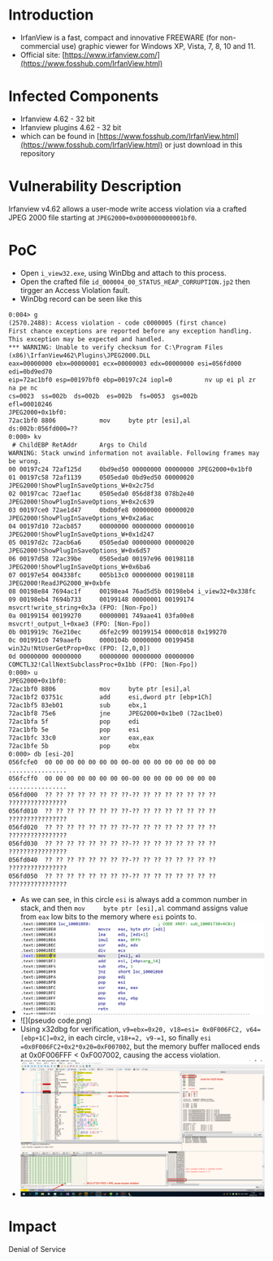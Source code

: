 # Introduction
- IrfanView is a fast, compact and innovative FREEWARE (for non-commercial use) graphic viewer for Windows XP, Vista, 7, 8, 10 and 11.
- Official site: [https://www.irfanview.com/](https://www.fosshub.com/IrfanView.html)

# Infected Components
- Irfanview 4.62 - 32 bit
- Irfanview plugins 4.62 - 32 bit
- which can be found in [https://www.fosshub.com/IrfanView.html](https://www.fosshub.com/IrfanView.html) or just download in this repository


# Vulnerability Description
Irfanview v4.62 allows a user-mode write access violation via a crafted JPEG 2000 file starting at `JPEG2000+0x0000000000001bf0`.

# PoC
- Open `i_view32.exe`, using WinDbg and attach to this process.
- Open the crafted file `id_000004_00_STATUS_HEAP_CORRUPTION.jp2` then tirgger an Access Violation fault.
- WinDbg record can be seen like this

```shell
0:004> g
(2570.2488): Access violation - code c0000005 (first chance)
First chance exceptions are reported before any exception handling.
This exception may be expected and handled.
*** WARNING: Unable to verify checksum for C:\Program Files (x86)\IrfanView462\Plugins\JPEG2000.DLL
eax=00000000 ebx=00000001 ecx=00000003 edx=00000000 esi=056fd000 edi=0bd9ed70
eip=72ac1bf0 esp=00197bf0 ebp=00197c24 iopl=0         nv up ei pl zr na pe nc
cs=0023  ss=002b  ds=002b  es=002b  fs=0053  gs=002b             efl=00010246
JPEG2000+0x1bf0:
72ac1bf0 8806            mov     byte ptr [esi],al          ds:002b:056fd000=??
0:000> kv
 # ChildEBP RetAddr      Args to Child              
WARNING: Stack unwind information not available. Following frames may be wrong.
00 00197c24 72af125d     0bd9ed50 00000000 00000000 JPEG2000+0x1bf0
01 00197c58 72af1139     0505eda0 0bd9ed50 00000020 JPEG2000!ShowPlugInSaveOptions_W+0x2c75d
02 00197cac 72aef1ac     0505eda0 056d8f38 078b2e40 JPEG2000!ShowPlugInSaveOptions_W+0x2c639
03 00197ce0 72ae1d47     0bdb0fe8 00000000 00000020 JPEG2000!ShowPlugInSaveOptions_W+0x2a6ac
04 00197d10 72acb857     00000000 00000000 00000010 JPEG2000!ShowPlugInSaveOptions_W+0x1d247
05 00197d2c 72acb6a6     0505eda0 00000000 00000020 JPEG2000!ShowPlugInSaveOptions_W+0x6d57
06 00197d58 72ac39be     0505eda0 00197e96 00198118 JPEG2000!ShowPlugInSaveOptions_W+0x6ba6
07 00197e54 004338fc     005b13c0 00000000 00198118 JPEG2000!ReadJPG2000_W+0xbfe
08 00198e84 7694ac1f     00198ea4 76ad5d5b 00198eb4 i_view32+0x338fc
09 00198eb4 7694b733     00199148 00000001 00199174 msvcrt!write_string+0x3a (FPO: [Non-Fpo])
0a 00199154 00199270     00000001 749aae41 03fa00e8 msvcrt!_output_l+0xae3 (FPO: [Non-Fpo])
0b 0019919c 76e210ec     d6fe2c99 00199154 0000c018 0x199270
0c 001991c0 749aaefb     0000104b 00000000 00199458 win32u!NtUserGetProp+0xc (FPO: [2,0,0])
0d 00000000 00000000     00000000 00000000 00000000 COMCTL32!CallNextSubclassProc+0x1bb (FPO: [Non-Fpo])
0:000> u
JPEG2000+0x1bf0:
72ac1bf0 8806            mov     byte ptr [esi],al
72ac1bf2 03751c          add     esi,dword ptr [ebp+1Ch]
72ac1bf5 83eb01          sub     ebx,1
72ac1bf8 75e6            jne     JPEG2000+0x1be0 (72ac1be0)
72ac1bfa 5f              pop     edi
72ac1bfb 5e              pop     esi
72ac1bfc 33c0            xor     eax,eax
72ac1bfe 5b              pop     ebx
0:000> db [esi-20]
056fcfe0  00 00 00 00 00 00 00 00-00 00 00 00 00 00 00 00  ................
056fcff0  00 00 00 00 00 00 00 00-00 00 00 00 00 00 00 00  ................
056fd000  ?? ?? ?? ?? ?? ?? ?? ??-?? ?? ?? ?? ?? ?? ?? ??  ????????????????
056fd010  ?? ?? ?? ?? ?? ?? ?? ??-?? ?? ?? ?? ?? ?? ?? ??  ????????????????
056fd020  ?? ?? ?? ?? ?? ?? ?? ??-?? ?? ?? ?? ?? ?? ?? ??  ????????????????
056fd030  ?? ?? ?? ?? ?? ?? ?? ??-?? ?? ?? ?? ?? ?? ?? ??  ????????????????
056fd040  ?? ?? ?? ?? ?? ?? ?? ??-?? ?? ?? ?? ?? ?? ?? ??  ????????????????
056fd050  ?? ?? ?? ?? ?? ?? ?? ??-?? ?? ?? ?? ?? ?? ?? ??  ????????????????
```
- As we can see, in this circle `esi` is always add a common number in stack, and then `mov     byte ptr [esi],al` command assigns value from `eax` low bits to the memory where `esi` points to. 
- ![](jepg2000+1bf0.png)
- ![](pseudo code.png)
- Using x32dbg for verification, `v9=ebx=0x20, v18=esi= 0x0F006FC2, v64=[ebp+1C]=0x2`, in each circle, `v18+=2, v9-=1`, so finally `esi =0x0F006FC2+0x2*0x20=0xF007002`, but the memory buffer malloced ends at 0x0F006FFF < 0xF007002, causing the access violation.
- ![](x32dbg.png)

# Impact 
Denial of Service
